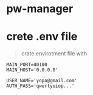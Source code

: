 # pw-manager


# crete .env file

> crate envirotment file with
```
MAIN_PORT=40100
MAIN_HOST='0.0.0.0'

USER_NAME='yopa@gmail.com'
AUTH_PASS='qwertyuiop...'
```



